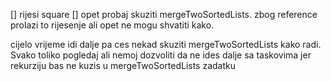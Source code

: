 [] rijesi square
[] opet probaj skuziti mergeTwoSortedLists. zbog reference prolazi to rijesenje ali opet ne mogu shvatiti kako.

cijelo vrijeme idi dalje pa ces nekad skuziti mergeTwoSortedLists kako radi. Svako toliko pogledaj ali nemoj
dozvoliti da ne ides dalje sa taskovima jer rekurziju bas ne kuzis u mergeTwoSortedLists zadatku

